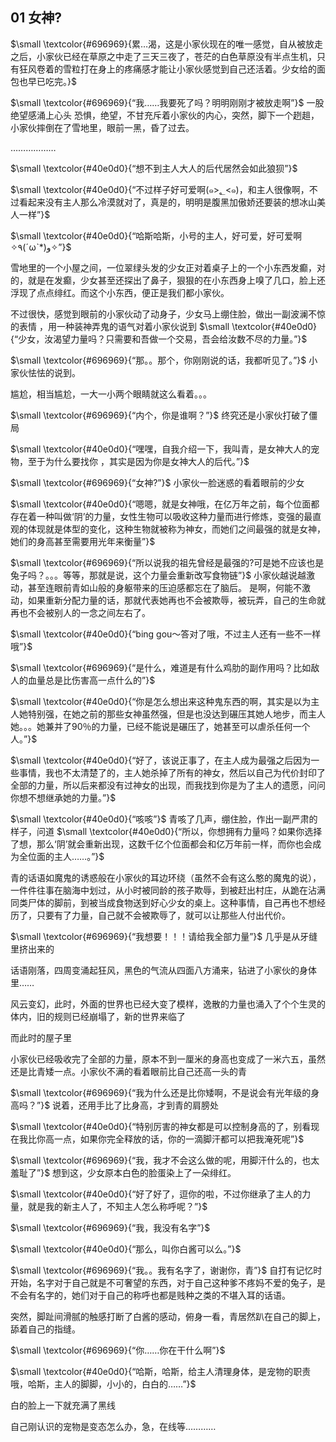 ## 01 女神?

$\small \textcolor{#696969}{累…渴，这是小家伙现在的唯一感觉，自从被放走之后，小家伙已经在草原之中走了三天三夜了，苍茫的白色草原没有半点生机，只有狂风卷着的雪粒打在身上的疼痛感才能让小家伙感觉到自己还活着。少女给的面包也早已吃完。}$

$\small \textcolor{#696969}{“我……我要死了吗？明明刚刚才被放走啊”}$ 一股绝望感涌上心头
恐惧，绝望，不甘充斥着小家伙的内心，突然，脚下一个趔趄，小家伙摔倒在了雪地里，眼前一黑，昏了过去。

………………

$\small \textcolor{#40e0d0}{“想不到主人大人的后代居然会如此狼狈”}$

$\small \textcolor{#40e0d0}{“不过样子好可爱啊(๑>؂<๑)，和主人很像啊，不过看起来没有主人那么冷漠就对了，真是的，明明是腹黑加傲娇还要装的想冰山美人一样”}$

$\small \textcolor{#40e0d0}{“哈斯哈斯，小号的主人，好可爱，好可爱啊✧٩(ˊωˋ*)و✧”}$

雪地里的一个小屋之间，一位翠绿头发的少女正对着桌子上的一个小东西发癫，对的，就是在发癫，少女甚至还探出了鼻子，狠狠的在小东西身上嗅了几口，脸上还浮现了点点绯红。而这个小东西，便正是我们都小家伙。

不过很快，感觉到眼前的小家伙动了动身子，少女马上绷住脸，做出一副波澜不惊的表情  ，用一种装神弄鬼的语气对着小家伙说到 $\small \textcolor{#40e0d0}{“少女，汝渴望力量吗？只需要和吾做一个交易，吾会给汝数不尽的力量。”}$

$\small \textcolor{#696969}{“那。。那个，你刚刚说的话，我都听见了。”}$ 小家伙怯怯的说到。

尴尬，相当尴尬，一大一小两个眼睛就这么看着。。。

$\small \textcolor{#696969}{“内个，你是谁啊？”}$ 终究还是小家伙打破了僵局

$\small \textcolor{#40e0d0}{“嘿嘿，自我介绍一下，我叫青，是女神大人的宠物，至于为什么要找你 ，其实是因为你是女神大人的后代。”}$

$\small \textcolor{#696969}{“女神?”}$ 小家伙一脸迷惑的看着眼前的少女

$\small \textcolor{#40e0d0}{“嗯嗯，就是女神哦，在亿万年之前，每个位面都存在着一种叫做‘阴’的力量，女性生物可以吸收这种力量而进行修炼，变强的最直观的体现就是体型的变化，这种生物就被称为神女，而她们之间最强的就是女神，她们的身高甚至需要用光年来衡量”}$

$\small \textcolor{#696969}{“所以说我的祖先曾经是最强的?可是她不应该也是兔子吗？。。。等等，那就是说，这个力量会重新改写食物链”}$ 小家伙越说越激动，甚至连眼前青如山般的身躯带来的压迫感都忘在了脑后。
是啊，何能不激动，如果重新分配力量的话，那就代表她再也不会被欺辱，被玩弄，自己的生命就再也不会被别人的一念之间左右了。

$\small \textcolor{#40e0d0}{“bing gou～答对了哦，不过主人还有一些不一样哦”}$

$\small \textcolor{#696969}{“是什么，难道是有什么鸡肋的副作用吗？比如敌人的血量总是比伤害高一点什么的”}$

$\small \textcolor{#40e0d0}{“你是怎么想出来这种鬼东西的啊，其实是以为主人她特别强，在她之前的那些女神虽然强，但是也没达到碾压其她人地步，而主人她。。。她兼并了90％的力量，已经不能说是碾压了，她甚至可以虐杀任何一个人。”}$

$\small \textcolor{#40e0d0}{“好了，该说正事了，在主人成为最强之后因为一些事情，我也不太清楚了的，主人她杀掉了所有的神女，然后以自己为代价封印了全部的力量，所以后来都没有过神女的出现，而我找到你是为了主人的遗愿，问问你想不想继承她的力量。”}$

$\small \textcolor{#40e0d0}{“咳咳”}$ 青咳了几声，绷住脸，作出一副严肃的样子，问道 $\small \textcolor{#40e0d0}{“所以，你想拥有力量吗？如果你选择了想，那么‘阴’就会重新出现，这数千亿个位面都会和亿万年前一样，而你也会成为全位面的主人……。”}$

青的话语如魔鬼的诱惑般在小家伙的耳边环绕（虽然不会有这么憨的魔鬼的说），一件件往事在脑海中划过，从小时被同龄的孩子欺辱，到被赶出村庄，从跪在沾满同类尸体的脚前，到被当成食物送到好心少女的桌上。这种事情，自己再也不想经历了，只要有了力量，自己就不会被欺辱了，就可以让那些人付出代价。

$\small \textcolor{#696969}{“我想要！！！请给我全部力量”}$ 几乎是从牙缝里挤出来的

话语刚落，四周变涌起狂风，黑色的气流从四面八方涌来，钻进了小家伙的身体里……

风云变幻，此时，外面的世界也已经大变了模样，逸散的力量也涌入了个个生灵的体内，旧的规则已经崩塌了，新的世界来临了

而此时的屋子里

小家伙已经吸收完了全部的力量，原本不到一厘米的身高也变成了一米六五，虽然还是比青矮一点。小家伙不满的看着眼前比自己还高一头的青

$\small \textcolor{#696969}{“我为什么还是比你矮啊，不是说会有光年级的身高吗？”}$ 说着，还用手比了比身高，才到青的肩膀处

$\small \textcolor{#40e0d0}{“特别厉害的神女都是可以控制身高的了，别看现在我比你高一点，如果你完全释放的话，你的一滴脚汗都可以把我淹死呢”}$

$\small \textcolor{#696969}{“我，我才不会这么做的呢，用脚汗什么的，也太羞耻了”}$ 想到这，少女原本白色的脸蛋染上了一朵绯红。

$\small \textcolor{#40e0d0}{“好了好了，逗你的啦，不过你继承了主人的力量，就是我的新主人了，不知主人怎么称呼呢？”}$

$\small \textcolor{#696969}{“我，我没有名字”}$

$\small \textcolor{#40e0d0}{“那么，叫你白酱可以么。”}$

$\small \textcolor{#696969}{“我。。我有名字了，谢谢你，青”}$ 自打有记忆时开始，名字对于自己就是不可奢望的东西，对于自己这种爹不疼妈不爱的兔子，是不会有名字的，她们对于自己的称呼也都是贱种之类的不堪入耳的话语。

突然，脚趾间滑腻的触感打断了白酱的感动，俯身一看，青居然趴在自己的脚上，舔着自己的指缝。

$\small \textcolor{#696969}{“你……你在干什么啊”}$

$\small \textcolor{#40e0d0}{“哈斯，哈斯，给主人清理身体，是宠物的职责哦，哈斯，主人的脚脚，小小的，白白的……”}$

白的脸上一下就充满了黑线

自己刚认识的宠物是变态怎么办，急，在线等…………
